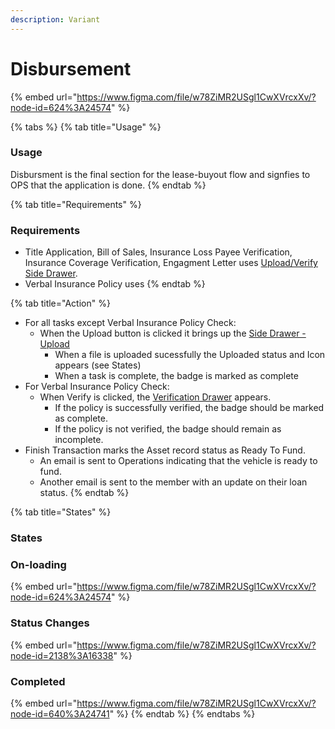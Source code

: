 ```yaml
---
description: Variant
---
```


# Disbursement

{% embed url="https://www.figma.com/file/w78ZiMR2USgl1CwXVrcxXv/?node-id=624%3A24574" %}

{% tabs %}
{% tab title="Usage" %}
### Usage

Disbursment is the final section for the lease-buyout flow and signfies to OPS that the application is done. 
{% endtab %}

{% tab title="Requirements" %}
### Requirements

* Title Application, Bill of Sales, Insurance Loss Payee Verification, Insurance Coverage Verification, Engagment Letter uses [Upload/Verify Side Drawer](../../drawer/upload-verify-drawer.md).
* Verbal Insurance Policy uses
{% endtab %}

{% tab title="Action" %}
* For all tasks except Verbal Insurance Policy Check:
  * When the Upload button is clicked it brings up the [Side Drawer - Upload](../../drawer/upload.md)
    * When a file is uploaded sucessfully the Uploaded status and Icon appears \(see States\)
    * When a task is complete, the badge is marked as complete
* For Verbal Insurance Policy Check:
  * When Verify is clicked, the [Verification Drawer](../../drawer/untitled.md) appears. 
    * If the policy is successfully verified, the badge should be marked as complete.
    * If the policy is not verified, the badge should remain as incomplete.
* Finish Transaction marks the Asset record status as Ready To Fund.
  * An email is sent to Operations indicating that the vehicle is ready to fund.
  * Another email is sent to the member with an update on their loan status.
{% endtab %}

{% tab title="States" %}
### States

### On-loading

{% embed url="https://www.figma.com/file/w78ZiMR2USgl1CwXVrcxXv/?node-id=624%3A24574" %}

### Status Changes

{% embed url="https://www.figma.com/file/w78ZiMR2USgl1CwXVrcxXv/?node-id=2138%3A16338" %}

### Completed 

{% embed url="https://www.figma.com/file/w78ZiMR2USgl1CwXVrcxXv/?node-id=640%3A24741" %}
{% endtab %}
{% endtabs %}



